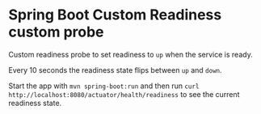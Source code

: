# Spring Boot Custom Readiness custom probe

Custom readiness probe to set readiness to `up` when the service is ready.

Every 10 seconds the readiness state flips between `up` and `down`.

Start the app with `mvn spring-boot:run` and
then run `curl http://localhost:8080/actuator/health/readiness`
to see the current readiness state.